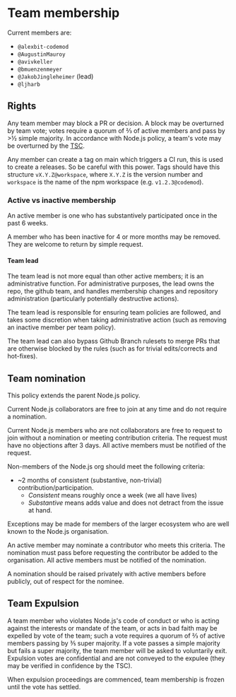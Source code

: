 # Team membership

Current members are:

- `@alexbit-codemod`
- `@AugustinMauroy`
- `@avivkeller`
- `@bmuenzenmeyer`
- `@JakobJingleheimer` (lead)
- `@ljharb`

## Rights

Any team member may block a PR or decision. A block may be overturned by team vote; votes require a quorum of ⅔ of active members and pass by >½ simple majority. In accordance with Node.js policy, a team's vote may be overturned by the [TSC](https://github.com/nodejs/TSC).

Any member can create a tag on main which triggers a CI run, this is used to create a releases. So be careful with this power. Tags should have this structure `vX.Y.Z@workspace`, where `X.Y.Z` is the version number and `workspace` is the name of the npm workspace (e.g. `v1.2.3@codemod`).

### Active vs inactive membership

An active member is one who has substantively participated once in the past 6 weeks.

A member who has been inactive for 4 or more months may be removed. They are welcome to return by simple request.

#### Team lead

The team lead is not more equal than other active members; it is an administrative function. For administrative purposes, the lead owns the repo, the github team, and handles membership changes and repository administration (particularly potentially destructive actions).

The team lead is responsible for ensuring team policies are followed, and takes some discretion when taking administrative action (such as removing an inactive member per team policy).

The team lead can also bypass Github Branch rulesets to merge PRs that are otherwise blocked by the rules (such as for trivial edits/corrects and hot-fixes).

## Team nomination

This policy extends the parent Node.js policy.

Current Node.js collaborators are free to join at any time and do not require a nomination.

Current Node.js members who are not collaborators are free to request to join without a nomination or meeting contribution criteria. The request must have no objections after 3 days. All active members must be notified of the request.

Non-members of the Node.js org should meet the following criteria:

- ~2 months of consistent (substantive, non-trivial) contribution/participation.
  - _Consistent_ means roughly once a week (we all have lives)
  - _Substantive_ means adds value and does not detract from the issue at hand.

Exceptions may be made for members of the larger ecosystem who are well known to the Node.js organisation.

An active member may nominate a contributor who meets this criteria. The nomination must pass before requesting the contributor be added to the organisation. All active members must be notified of the nomination.

A nomination should be raised privately with active members before publicly, out of respect for the nominee.

## Team Expulsion

A team member who violates Node.js's code of conduct or who is acting against the interests or mandate of the team, or acts in bad faith may be expelled by vote of the team; such a vote requires a quorum of ⅔ of active members passing by ⅗ super majority. If a vote passes a simple majority but fails a super majority, the team member will be asked to voluntarily exit. Expulsion votes are confidential and are not conveyed to the expulee (they may be verified in confidence by the TSC).

When expulsion proceedings are commenced, team membership is frozen until the vote has settled.
